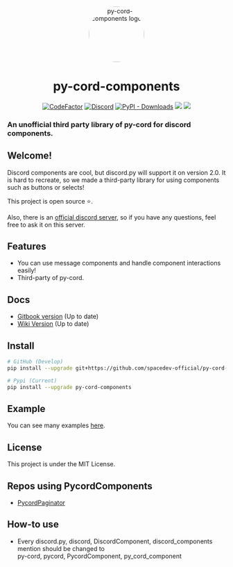 <div align="center">
    <a href="https://pypi.org/project/py-cord-components"><img src="https://raw.githubusercontent.com/spacedev-official/py-cord-components/master/.github/logo.png" alt="py-cord-components logo" height="128" style="border-radius: 50%"></a>
    <h1>py-cord-components</h1>
</div>
<div align="center">
        <a href="https://www.codefactor.io/repository/github/spacedev-official/py-cord-components"><img src="https://www.codefactor.io/repository/github/spacedev-official/py-cord-components/badge" alt="CodeFactor" /></a>
        <a href="https://discord.gg/294KSUxcz2"><img alt="Discord" src="https://img.shields.io/discord/847729860881154078?logo=discord&style=flat-square"></a>
        <a href="https://pepy.tech/project/py-cord-components"><img alt="PyPI - Downloads" src="https://img.shields.io/pypi/v/py-cord-components?style=flat-squareh"></a>
        <a href="https://pypi.org/project/py-cord-components/"><img src="https://pepy.tech/badge/py-cord-components/month" /></a>
        <a href=""><img src="https://img.shields.io/pypi/l/py-cord-components?style=flat-square" /></a>
</div>
<p align="center">
    <h3>An unofficial third party library of py-cord for discord components.</h3>
</p>

## Welcome!

Discord components are cool, but discord.py will support it on version 2.0. It
is hard to recreate, so we made a third-party library for using components such as
buttons or selects!

This project is open source ⭐.

Also, there is an [official discord server](https://discord.gg/294KSUxcz2), so
if you have any questions, feel free to ask it on this server.

## Features

- You can use message components and handle component interactions easily!
- Third-party of py-cord.

## Docs

- [Gitbook version](https://devkiki7000.gitbook.io/discord-components) (Up to
  date)
- [Wiki Version](https://github.com/spacedev-official/py-cord-components/wiki)
  (Up to date)

## Install

```sh
# GitHub (Develop)
pip install --upgrade git+https://github.com/spacedev-official/py-cord-components.git

# Pypi (Current)
pip install --upgrade py-cord-components
```

## Example

You can see many examples
[here](https://github.com/spacedev-official/py-cord-components/tree/master/examples).

## License

This project is under the MIT License.

## Repos using PycordComponents
 * [PycordPaginator](https://pypi.org/project/PycordPaginator)

## How-to use
 * Every discord.py, discord, DiscordComponent, discord_components mention should be changed to<br />
 py-cord, pycord, PycordComponent, py_cord_component
